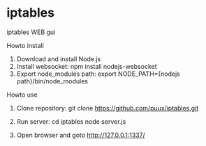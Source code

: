 # iptables
iptables WEB gui

Howto install

1. Download and install Node.js
2. Install websocket: npm install nodejs-websocket
3. Export node_modules path: export NODE_PATH={nodejs path}/bin/node_modules

Howto use

1. Clone repository:
git clone https://github.com/puux/iptables.git

2. Run server:
cd iptables
node server.js

3. Open browser and goto http://127.0.0.1:1337/

